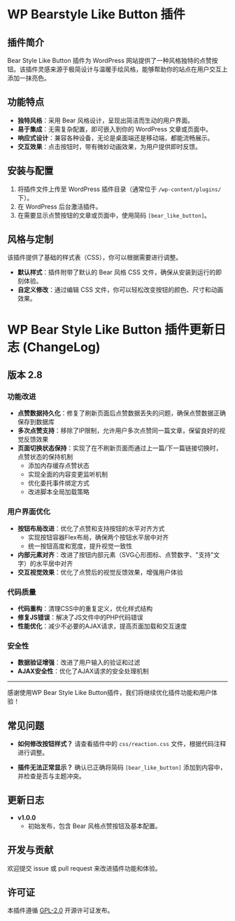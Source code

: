 # WP Bearstyle Like Button 插件

## 插件简介

Bear Style Like Button 插件为 WordPress 网站提供了一种风格独特的点赞按钮。该插件灵感来源于极简设计与温暖手绘风格，能够帮助你的站点在用户交互上添加一抹亮色。

## 功能特点

- **独特风格**：采用 Bear 风格设计，呈现出简洁而生动的用户界面。
- **易于集成**：无需复杂配置，即可嵌入到你的 WordPress 文章或页面中。
- **响应式设计**：兼容各种设备，无论是桌面端还是移动端，都能流畅展示。
- **交互效果**：点击按钮时，带有微妙动画效果，为用户提供即时反馈。

## 安装与配置

1. 将插件文件上传至 WordPress 插件目录（通常位于 `/wp-content/plugins/` 下）。
2. 在 WordPress 后台激活插件。
3. 在需要显示点赞按钮的文章或页面中，使用简码 `[bear_like_button]`。

## 风格与定制

该插件提供了基础的样式表（CSS），你可以根据需要进行调整。

- **默认样式**：插件附带了默认的 Bear 风格 CSS 文件，确保从安装到运行的即刻体验。
- **自定义修改**：通过编辑 CSS 文件，你可以轻松改变按钮的颜色、尺寸和动画效果。

# WP Bear Style Like Button 插件更新日志 (ChangeLog)

## 版本 2.8

### 功能改进
- **点赞数据持久化**：修复了刷新页面后点赞数据丢失的问题，确保点赞数据正确保存到数据库
- **多次点赞支持**：移除了IP限制，允许用户多次点赞同一篇文章，保留良好的视觉反馈效果
- **页面切换状态保持**：实现了在不刷新页面而通过上一篇/下一篇链接切换时，点赞状态的保持机制
  - 添加内存缓存点赞状态
  - 实现全面的内容变更监听机制
  - 优化委托事件绑定方式
  - 改进脚本全局加载策略

### 用户界面优化
- **按钮布局改进**：优化了点赞和支持按钮的水平对齐方式
  - 实现按钮容器Flex布局，确保两个按钮水平居中对齐
  - 统一按钮高度和宽度，提升视觉一致性
- **内部元素对齐**：改进了按钮内部元素（SVG心形图标、点赞数字、"支持"文字）的水平居中对齐
- **交互视觉效果**：优化了点赞后的视觉反馈效果，增强用户体验

### 代码质量
- **代码重构**：清理CSS中的重复定义，优化样式结构
- **修复JS错误**：解决了JS文件中的PHP代码错误
- **性能优化**：减少不必要的AJAX请求，提高页面加载和交互速度

### 安全性
- **数据验证增强**：改进了用户输入的验证和过滤
- **AJAX安全性**：优化了AJAX请求的安全处理机制

---

感谢使用WP Bear Style Like Button插件，我们将继续优化插件功能和用户体验！

## 常见问题

- **如何修改按钮样式？**
  请查看插件中的 `css/reaction.css` 文件，根据代码注释进行调整。

- **插件无法正常显示？**
  确认已正确将简码 `[bear_like_button]` 添加到内容中，并检查是否与主题冲突。

## 更新日志

- **v1.0.0**
  - 初始发布，包含 Bear 风格点赞按钮及基本配置。

## 开发与贡献

欢迎提交 issue 或 pull request 来改进插件功能和体验。

## 许可证

本插件遵循 [GPL-2.0](https://www.gnu.org/licenses/gpl-2.0.html) 开源许可证发布。

